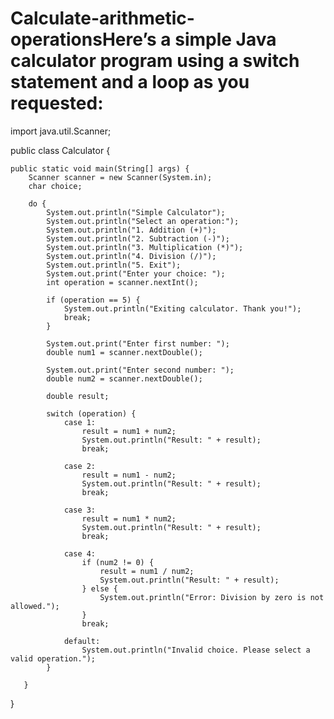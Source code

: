 # Calculate-arithmetic-operationsHere’s a simple Java calculator program using a switch statement and a loop as you requested:

import java.util.Scanner;

public class Calculator {

    public static void main(String[] args) {
        Scanner scanner = new Scanner(System.in);
        char choice;

        do {
            System.out.println("Simple Calculator");
            System.out.println("Select an operation:");
            System.out.println("1. Addition (+)");
            System.out.println("2. Subtraction (-)");
            System.out.println("3. Multiplication (*)");
            System.out.println("4. Division (/)");
            System.out.println("5. Exit");
            System.out.print("Enter your choice: ");
            int operation = scanner.nextInt();

            if (operation == 5) {
                System.out.println("Exiting calculator. Thank you!");
                break;
            }

            System.out.print("Enter first number: ");
            double num1 = scanner.nextDouble();

            System.out.print("Enter second number: ");
            double num2 = scanner.nextDouble();

            double result;

            switch (operation) {
                case 1:
                    result = num1 + num2;
                    System.out.println("Result: " + result);
                    break;

                case 2:
                    result = num1 - num2;
                    System.out.println("Result: " + result);
                    break;

                case 3:
                    result = num1 * num2;
                    System.out.println("Result: " + result);
                    break;

                case 4:
                    if (num2 != 0) {
                        result = num1 / num2;
                        System.out.println("Result: " + result);
                    } else {
                        System.out.println("Error: Division by zero is not allowed.");
                    }
                    break;

                default:
                    System.out.println("Invalid choice. Please select a valid operation.");
            }

       }
}
